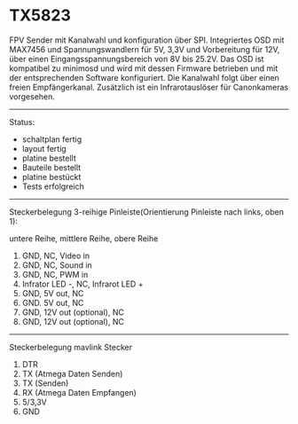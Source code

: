 # TX5823
FPV Sender mit Kanalwahl und konfiguration über SPI. Integriertes OSD mit MAX7456 und Spannungswandlern für 5V, 3,3V und Vorbereitung für 12V, über einen Eingangsspannungsbereich von 8V bis 25.2V.
Das OSD ist kompatibel zu minimosd und wird mit dessen Firmware betrieben und mit der entsprechenden Software konfiguriert.
Die Kanalwahl folgt über einen freien Empfängerkanal.
Zusätzlich ist ein Infrarotauslöser für Canonkameras vorgesehen.

-------------------
Status:
- schaltplan fertig
- layout fertig
- platine bestellt
- Bauteile bestellt
- platine bestückt
- Tests erfolgreich

-------------------
Steckerbelegung 3-reihige Pinleiste(Orientierung Pinleiste nach links, oben 1):

untere Reihe, mittlere Reihe, obere Reihe

1. GND, NC, Video in
2. GND, NC, Sound in
3. GND, NC, PWM in
4. Infrator LED -, NC, Infrarot LED +
5. GND, 5V out, NC
6. GND. 5V out, NC
7. GND, 12V out (optional), NC
8. GND, 12V out (optional), NC
 

-------------------

Steckerbelegung mavlink Stecker

1. DTR
2. TX (Atmega Daten Senden)
2. TX (Senden)
3. RX (Atmega Daten Empfangen)
4. 5/3,3V
5. GND

